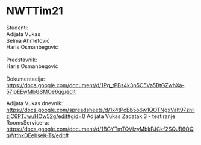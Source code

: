 # NWTTim21
Studenti:<br />
Adijata Vukas<br />
Selma Ahmetović<br />
Haris Osmanbegović<br /><br />
Predstavnik:<br />
Haris Osmanbegović<br /><br />
Dokumentacija: https://docs.google.com/document/d/1Pg_tPBs4k3p5C5Va5BtGZwhXa-57ipEEwMbGSMOe6qg/edit


Adijata Vukas dnevnik: https://docs.google.com/spreadsheets/d/1x4tPcBb5o6w1QOTNgxVaIt97znilzjC6PTJwuHOw52g/edit#gid=0
Adijata Vukas Zadatak 3 - testiranje RoomsService-a: https://docs.google.com/document/d/1BGYTmTQVIzyMbkPJCkf2SQJB6OQqWtthkDEehseK-Ts/edit#